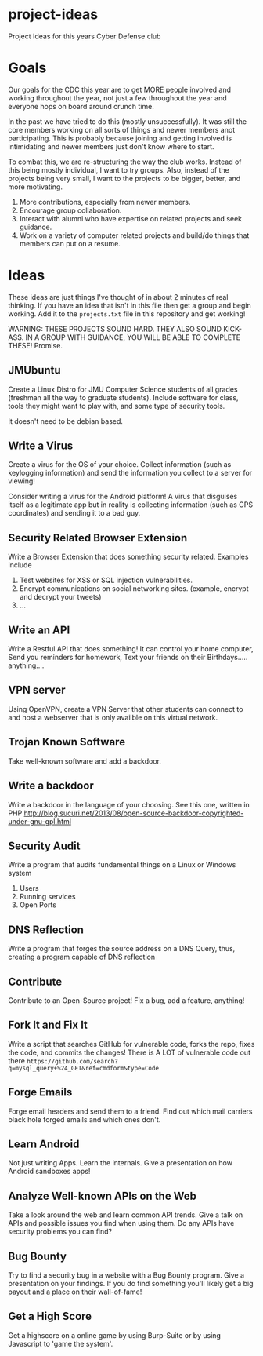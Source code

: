 project-ideas
=============

Project Ideas for this years Cyber Defense club



Goals
=====
Our goals for the CDC this year are to get MORE people involved and working throughout the year, 
not just a few throughout the year and everyone hops on board around crunch time.

In the past we have tried to do this (mostly unsuccessfully). It was still the core members working on all sorts 
of things and newer members anot participating. This is probably because joining and getting involved is 
intimidating and newer members just don't know where to start.

To combat this, we are re-structuring the way the club works. Instead of this being mostly individual,
I want to try groups. Also, instead of the projects being very small, I want to the projects to be bigger, better, 
and more motivating.

1. More contributions, especially from newer members.
2. Encourage group collaboration.
3. Interact with alumni who have expertise on related projects and seek guidance.
4. Work on a variety of computer related projects and build/do things that members can put on a resume.

Ideas
=====

These ideas are just things I've thought of in about 2 minutes of real thinking.
If you have an idea that isn't in this file then get a group and begin working. 
Add it to the `projects.txt` file in this repository and get working! 


WARNING: THESE PROJECTS SOUND HARD. THEY ALSO SOUND KICK-ASS. 
IN A GROUP WITH GUIDANCE, YOU WILL BE ABLE TO COMPLETE THESE! Promise.

JMUbuntu
--------
Create a Linux Distro for JMU Computer Science students of all grades (freshman all the way to graduate students).
Include software for class, tools they might want to play with, and some type of security tools.

It doesn't need to be debian based.

Write a Virus
-------------
Create a virus for the OS of your choice. Collect information (such as keylogging information) and send the
information you collect to a server for viewing!

Consider writing a virus for the Android platform! A virus that disguises itself as a legitimate app but
in reality is collecting information (such as GPS coordinates) and sending it to a bad guy.

Security Related Browser Extension
----------------------------------
Write a Browser Extension that does something security related.
Examples include
1. Test websites for XSS or SQL injection vulnerabilities.
2. Encrypt communications on social networking sites. (example, encrypt and decrypt your tweets)
3. ...

Write an API
------------
Write a Restful API that does something! 
It can control your home computer, Send you reminders for homework, Text your friends on their Birthdays.....
anything....

VPN server
----------
Using OpenVPN, create a VPN Server that other students can connect to and host a webserver that is only
availble on this virtual network. 

Trojan Known Software
---------------------
Take well-known software and add a backdoor. 

Write a backdoor
----------------
Write a backdoor in the language of your choosing. See this one, written in PHP
http://blog.sucuri.net/2013/08/open-source-backdoor-copyrighted-under-gnu-gpl.html

Security Audit
--------------
Write a program that audits fundamental things on a Linux or Windows system
1. Users
2. Running services
3. Open Ports

DNS Reflection
--------------
Write a program that forges the source address on a DNS Query, thus, creating a program capable of DNS reflection

Contribute
----------
Contribute to an Open-Source project! Fix a bug, add a feature, anything!

Fork It and Fix It
------------------
Write a script that searches GitHub for vulnerable code, forks the repo, fixes the code, and commits the changes!
There is A LOT of vulnerable code out there `https://github.com/search?q=mysql_query+%24_GET&ref=cmdform&type=Code`

Forge Emails
------------
Forge email headers and send them to a friend. Find out which mail carriers black hole forged emails and which ones don't.

Learn Android
-------------
Not just writing Apps. Learn the internals. Give a presentation on how Android sandboxes apps!

Analyze Well-known APIs on the Web
----------------------------------
Take a look around the web and learn common API trends. Give a talk on APIs and possible issues you find when using them.
Do any APIs have security problems you can find?

Bug Bounty
----------
Try to find a security bug in a website with a Bug Bounty program. Give a presentation on your findings. 
If you do find something you'll likely get a big payout and a place on their wall-of-fame!

Get a High Score
----------------
Get a highscore on a online game by using Burp-Suite or by using Javascript to 'game the system'.

